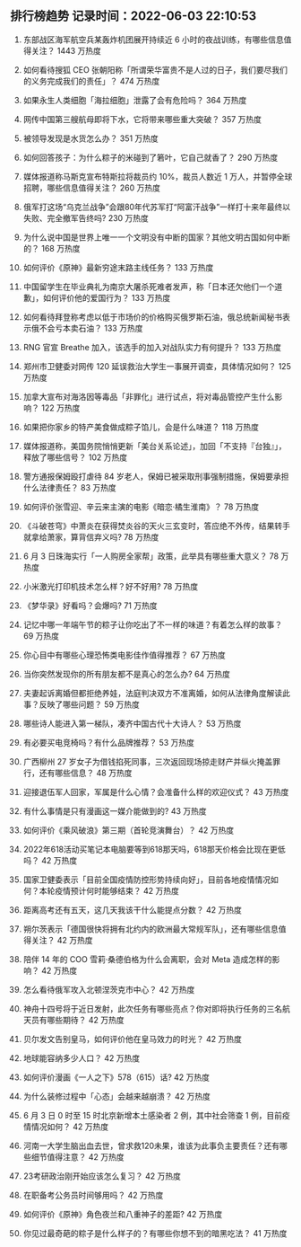 
## 排行榜趋势 记录时间：2022-06-03 22:10:53
  
  1. 东部战区海军航空兵某轰炸机团展开持续近 6 小时的夜战训练，有哪些信息值得关注？ 1443 万热度
    
  2. 如何看待搜狐 CEO 张朝阳称「所谓荣华富贵不是人过的日子，我们要尽我们的义务完成我们的责任」？ 474 万热度
    
  3. 如果永生人类细胞「海拉细胞」泄露了会有危险吗？ 364 万热度
    
  4. 网传中国第三艘航母即将下水，它将带来哪些重大突破？ 357 万热度
    
  5. 被领导发现是水货怎么办？ 351 万热度
    
  6. 如何回答孩子：为什么粽子的米碰到了箬叶，它自己就香了？ 290 万热度
    
  7. 媒体报道称马斯克宣布特斯拉将裁员约 10%，裁员人数近 1 万人，并暂停全球招聘，哪些信息值得关注？ 260 万热度
    
  8. 俄军打这场“乌克兰战争”会跟80年代苏军打“阿富汗战争”一样打十来年最终以失败、完全撤军告终吗? 230 万热度
    
  9. 为什么说中国是世界上唯一一个文明没有中断的国家？其他文明古国如何中断的？ 168 万热度
    
  10. 如何评价《原神》最新穷途末路主线任务？ 133 万热度
    
  11. 中国留学生在毕业典礼为南京大屠杀死难者发声，称「日本还欠他们一个道歉」，如何评价他的爱国行为？ 133 万热度
    
  12. 如何看待拜登称考虑以低于市场价的价格购买俄罗斯石油，俄总统新闻秘书表示俄不会亏本卖石油？ 133 万热度
    
  13. RNG 官宣 Breathe 加入，该选手的加入对战队实力有何提升？ 133 万热度
    
  14. 郑州市卫健委对网传 120 延误救治大学生一事展开调查，具体情况如何？ 125 万热度
    
  15. 加拿大宣布对海洛因等毒品「非罪化」进行试点，将对毒品管控产生什么影响？ 122 万热度
    
  16. 如果把你家乡的特产美食做成粽子馅儿，会是什么味道？ 118 万热度
    
  17. 媒体报道称，美国务院悄悄更新「美台关系论述」，加回「不支持『台独』」，释放了哪些信号？ 102 万热度
    
  18. 警方通报保姆殴打虐待 84 岁老人，保姆已被采取刑事强制措施，保姆要承担什么法律责任？ 83 万热度
    
  19. 如何评价张雪迎、辛云来主演的电影《暗恋·橘生淮南》？ 78 万热度
    
  20. 《斗破苍穹》中萧炎在获得焚炎谷的天火三玄变时，答应绝不外传，结果转手就拿给萧家，算背信弃义吗? 78 万热度
    
  21. 6 月 3 日珠海实行「一人购房全家帮」政策，此举具有哪些重大意义？ 78 万热度
    
  22. 小米激光打印机技术怎么样？好不好用? 78 万热度
    
  23. 《梦华录》好看吗？会爆吗? 71 万热度
    
  24. 记忆中哪一年端午节的粽子让你吃出了不一样的味道？有着怎么样的故事？ 69 万热度
    
  25. 你心目中有哪些心理恐怖类电影佳作值得推荐？ 67 万热度
    
  26. 当你突然发现你的所有朋友都不是真心的怎么办? 64 万热度
    
  27. 夫妻起诉离婚但都拒绝养娃，法庭判决双方不准离婚，如何从法律角度解读此事？反映了哪些问题？ 59 万热度
    
  28. 哪些诗人能进入第一梯队，凑齐中国古代十大诗人？ 53 万热度
    
  29. 有必要买电竞椅吗？有什么品牌推荐？ 53 万热度
    
  30. 广西柳州 27 岁女子为借钱掐死同事，三次返回现场掠走财产并纵火掩盖罪行，还有哪些信息？ 48 万热度
    
  31. 迎接退伍军人回家，军属是什么心情？会准备什么样的欢迎仪式？ 43 万热度
    
  32. 有什么事情是只有漫画这一媒介能做到的? 43 万热度
    
  33. 如何评价《乘风破浪》第三期（首轮竞演舞台）？ 42 万热度
    
  34. 2022年618活动买笔记本电脑要等到618那天吗，618那天价格会比现在更低吗？ 42 万热度
    
  35. 国家卫健委表示「目前全国疫情防控形势持续向好」，目前各地疫情情况如何？本轮疫情预计何时能够结束？ 42 万热度
    
  36. 距离高考还有五天，这几天我该干什么能提点分数？ 42 万热度
    
  37. 朔尔茨表示「德国很快将拥有北约内的欧洲最大常规军队」，还有哪些信息值得关注？ 42 万热度
    
  38. 陪伴 14 年的 COO 雪莉·桑德伯格为什么会离职，会对 Meta 造成怎样的影响？ 42 万热度
    
  39. 怎么看待俄军攻入北顿涅茨克市中心？ 42 万热度
    
  40. 神舟十四号将于近日发射，此次任务有哪些亮点？你对即将执行任务的三名航天员有哪些期待？ 42 万热度
    
  41. 贝尔发文告别皇马，如何评价他在皇马效力的时光？ 42 万热度
    
  42. 地球能容纳多少人口？ 42 万热度
    
  43. 如何评价漫画《一人之下》578（615）话? 42 万热度
    
  44. 为什么装修过程中「心态」会越来越崩溃？ 42 万热度
    
  45. 6 月 3 日 0 时至 15 时北京新增本土感染者 2 例，其中社会筛查 1 例，目前疫情情况如何？ 42 万热度
    
  46. 河南一大学生脑出血去世，曾求救120未果，谁该为此事负主要责任？还有哪些细节值得注意？ 42 万热度
    
  47. 23考研政治刚开始应该怎么复习？ 42 万热度
    
  48. 在职备考公务员时间够用吗？ 42 万热度
    
  49. 如何评价《原神》角色夜兰和八重神子的差距? 42 万热度
    
  50. 你见过最奇葩的粽子是什么样子的？有哪些你想不到的暗黑吃法？ 41 万热度
    